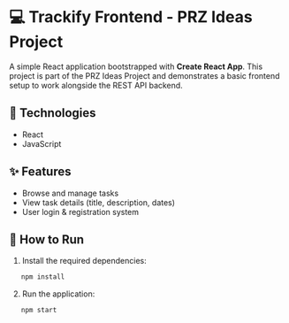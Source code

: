# 💻 Trackify Frontend - PRZ Ideas Project

A simple React application bootstrapped with **Create React App**. This project is part of the PRZ Ideas Project and demonstrates a basic frontend setup to work alongside the REST API backend.

## 🔧 Technologies
- React
- JavaScript

## ✨ Features
- Browse and manage tasks
- View task details (title, description, dates)
- User login & registration system


## 🚀 How to Run
1. Install the required dependencies:

```bash
   npm install
```

2. Run the application:

```bash
   npm start
```

